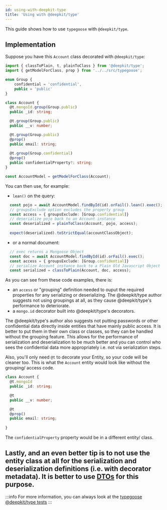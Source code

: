 ```yaml
---
id: using-with-deepkit-type
title: 'Using with @deepkit/type'
---
```


This guide shows how to use `typegoose` with `@deepkit/type`.

## Implementation

Suppose you have this `Account` class decorated with `@deepkit/type`:

```ts
import { classToPlain, t, plainToClass } from '@deepkit/type';
import { getModelForClass, prop } from '../../src/typegoose';

enum Group {
    confidential = 'confidential',
    public = 'public'
}

class Account {
  @t.mongoId.group(Group.public)
  public _id: string;

  @t.group(Group.public)
  public __v: number;

  @t.group(Group.public)
  @prop()
  public email: string;
  
  @t.group(Group.confidential)
  @prop()
  public confidentialProperty?: string;
}

const AccountModel = getModelForClass(Account);
```
You can then use, for example:

* `lean()` on the query:

```ts
  const pojo = await AccountModel.findById(id).orFail().lean().exec();
  // groupsExclude option excludes the property group
  const access = { groupsExclude: [Group.confidential]}
  // deserialize pojo back to an Account instance
  const deserialized = plainToClass(Account, pojo, access);
 
  expect(deserialized).toStrictEqual(accountClassObject);
```

* or a normal document:

```ts
  // exec returns a Mongoose Object
  const doc = await AccountModel.findById(id).orFail().exec();
  const access = { groupsExclude: [Group.confidential]}
  // serialize Account instance back to a Plain Old Javascript Object
  const serialized = classToPlain(Account, doc, access);
```

As you can see from these code examples, there is:

* an `access` or "grouping" definition needed to ouput the required properties for any serializing or deserializing. The @deepkit/type author suggests not using groupings at all, as they cause @deepkit/type's performance to deteriorate. 
* a `mongo.id` decorator built into @deepkit/type's decorators. 

The @deepkit/type's author also suggests not putting passwords or other confidential data directly inside entities that have mainly public access. It is better to put them in their own class or classes, so they can be handled without the grouping feature. This allows for the performance of serialization and deserialization to be much better and you can control who sees the confidential data more appropriately i.e. not via serialization steps. 

Also, you'll only need `@t` to decorate your Entity, so your code will be cleaner too. This is what the `Account` entity would look like without the grouping/ access code. 

```ts
class Account {
  @t.mongoId
  public _id: string;

  @t
  public __v: number;

  @t
  @prop()
  public email: string;
  
}
```
The `confidentialProperty` property would be in a different entity/ class. 

Lastly, and an even better tip is to not use the entity class at all for the serialization and deserialization definitions (i.e. with decorator metadata). It is better to use [DTOs](https://en.wikipedia.org/wiki/Data_transfer_object) for this purpose.   
---

:::info
For more information, you can always look at the [typegoose @deepkit/type tests](https://github.com/typegoose/typegoose/blob/master/test/tests/deepkitType.test.ts)
:::
